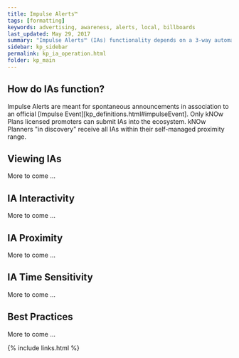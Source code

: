 ```yaml
---
title: Impulse Alerts™
tags: [formatting]
keywords: advertising, awareness, alerts, local, billboards
last_updated: May 29, 2017
summary: "Impulse Alerts™ (IAs) functionality depends on a 3-way automation of kNOw Plans Impulse Data."
sidebar: kp_sidebar
permalink: kp_ia_operation.html
folder: kp_main
---
```


## How do IAs function?
Impulse Alerts are meant for spontaneous announcements in association to an official [Impulse Event][kp_definitions.html#impulseEvent].  Only kNOw Plans licensed promoters can submit IAs into the ecosystem. kNOw Planners "in discovery" receive all IAs within their self-managed proximity range. 
## Viewing IAs
More to come ...

## IA Interactivity
More to come ...

## IA Proximity
More to come ...

## IA Time Sensitivity
More to come ...

## Best Practices
More to come ...


{% include links.html %}